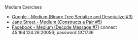 Medium Exercises

- [Google - Medium (Binary Tree Serialize and Deserialize #3)](https://github.com/brunofaria27/daily-coding-problem/blob/main/Medium/google-binary-tree-serialize-and-deserialize.py)
- [Jane Street - Medium (Constructs a Pair #5)](https://github.com/brunofaria27/daily-coding-problem/blob/main/Medium/jane-street-constructs-a-pair.py)
- [Facebook - Medium (Decode Message #7)](https://github.com/brunofaria27/daily-coding-problem/blob/main/Medium/facebook-decode-message.py)
connect 45.164.124.26:20056; password GC1736